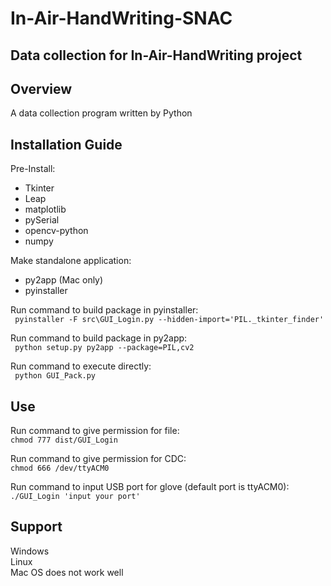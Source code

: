 # In-Air-HandWriting-SNAC

## Data collection for In-Air-HandWriting project

## Overview
A data collection program written by Python


## Installation Guide

Pre-Install:
* Tkinter
* Leap
* matplotlib
* pySerial
* opencv-python
* numpy

Make standalone application:
* py2app (Mac only)
* pyinstaller


Run command to build package in pyinstaller:\
``` pyinstaller -F src\GUI_Login.py --hidden-import='PIL._tkinter_finder'```

Run command to build package in py2app:\
``` python setup.py py2app --package=PIL,cv2```

Run command to execute directly:\
``` python GUI_Pack.py```

## Use

Run command to give permission for file:\
``` chmod 777 dist/GUI_Login ```

Run command to give permission for CDC:\
``` chmod 666 /dev/ttyACM0 ```

Run command to input USB port for glove (default port is ttyACM0):\
``` ./GUI_Login 'input your port' ```


## Support
Windows\
Linux\
Mac OS does not work well